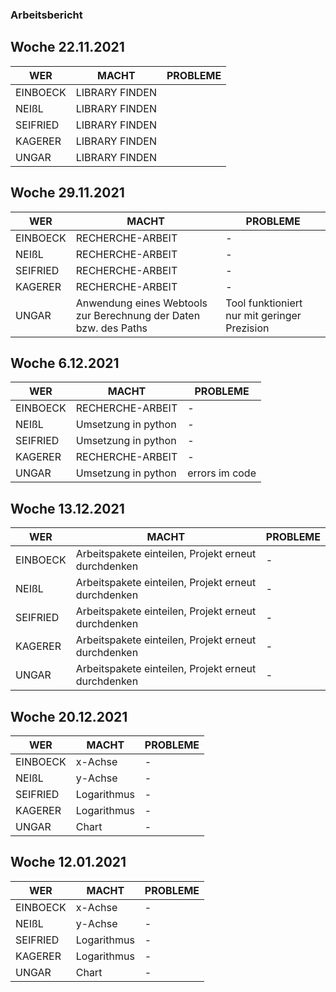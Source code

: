 ### Arbeitsbericht

## Woche 22.11.2021

| WER      | MACHT          | PROBLEME |
| -------- | -------------- | -------- |
| EINBOECK | LIBRARY FINDEN |          |
| NEIßL    | LIBRARY FINDEN |          |
| SEIFRIED | LIBRARY FINDEN |          |
| KAGERER  | LIBRARY FINDEN |          |
| UNGAR    | LIBRARY FINDEN |          |

## Woche 29.11.2021

| WER      | MACHT                                                            | PROBLEME                                     |
| -------- | ---------------------------------------------------------------- | -------------------------------------------- |
| EINBOECK | RECHERCHE-ARBEIT                                                 | -                                            |
| NEIßL    | RECHERCHE-ARBEIT                                                 | -                                            |
| SEIFRIED | RECHERCHE-ARBEIT                                                 | -                                            |
| KAGERER  | RECHERCHE-ARBEIT                                                 | -                                            |
| UNGAR    | Anwendung eines Webtools zur Berechnung der Daten bzw. des Paths | Tool funktioniert nur mit geringer Prezision |

## Woche 6.12.2021

| WER      | MACHT               | PROBLEME       |
| -------- | ------------------- | -------------- |
| EINBOECK | RECHERCHE-ARBEIT    | -              |
| NEIßL    | Umsetzung in python | -              |
| SEIFRIED | Umsetzung in python | -              |
| KAGERER  | RECHERCHE-ARBEIT    | -              |
| UNGAR    | Umsetzung in python | errors im code |

## Woche 13.12.2021

| WER      | MACHT                                               | PROBLEME |
| -------- | --------------------------------------------------- | -------- |
| EINBOECK | Arbeitspakete einteilen, Projekt erneut durchdenken | -        |
| NEIßL    | Arbeitspakete einteilen, Projekt erneut durchdenken | -        |
| SEIFRIED | Arbeitspakete einteilen, Projekt erneut durchdenken | -        |
| KAGERER  | Arbeitspakete einteilen, Projekt erneut durchdenken | -        |
| UNGAR    | Arbeitspakete einteilen, Projekt erneut durchdenken | -        |

## Woche 20.12.2021

| WER      | MACHT       | PROBLEME |
| -------- | ----------- | -------- |
| EINBOECK | x-Achse     | -        |
| NEIßL    | y-Achse     | -        |
| SEIFRIED | Logarithmus | -        |
| KAGERER  | Logarithmus | -        |
| UNGAR    | Chart       | -        |

## Woche 12.01.2021

| WER      | MACHT       | PROBLEME |
| -------- | ----------- | -------- |
| EINBOECK | x-Achse     | -        |
| NEIßL    | y-Achse     | -        |
| SEIFRIED | Logarithmus | -        |
| KAGERER  | Logarithmus | -        |
| UNGAR    | Chart       | -        |
